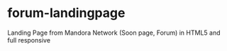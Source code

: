 # forum-landingpage
Landing Page from Mandora Network (Soon page, Forum) in HTML5 and full responsive
